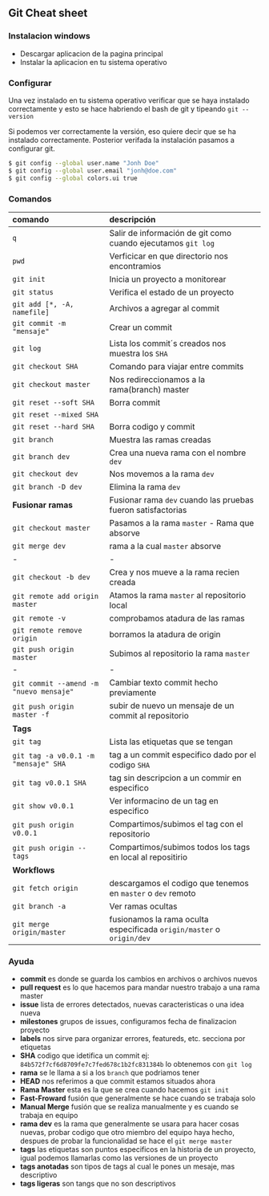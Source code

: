 ## Git Cheat sheet

### Instalacion windows

- Descargar aplicacion de la pagina principal
- Instalar la aplicacion en tu sistema operativo

### Configurar

Una vez instalado en tu sistema operativo verificar que se haya instalado correctamente y esto se hace habriendo el bash de git y tipeando `git --version`

Si podemos ver correctamente la versión, eso quiere decir que se ha instalado correctamente. Posterior verifada la instalación pasamos a configurar git.

```bash
$ git config --global user.name "Jonh Doe"
$ git config --global user.email "jonh@doe.com"
$ git config --global colors.ui true
```

### Comandos

| comando  | descripción |
|:---------|:-------------|
| `q` | Salir de información de git como cuando ejecutamos `git log` |
| `pwd` | Verficicar en que directorio nos encontramios |
| `git init` | Inicia un proyecto a monitorear |
| `git status` | Verifica el estado de un proyecto |
| `git add [*, -A, namefile]`| Archivos a agregar al commit |
| `git commit -m "mensaje"` | Crear un commit|
| `git log` | Lista los commit´s creados nos muestra los `SHA` |
| `git checkout SHA` | Comando para viajar entre commits |
| `git checkout master` | Nos redireccionamos a la rama(branch) master |
| `git reset --soft SHA` | Borra commit  |
| `git reset --mixed SHA` |   |
| `git reset --hard SHA` | Borra codigo y commit  |
| `git branch` | Muestra las ramas creadas|
| `git branch dev` | Crea una nueva rama con el nombre `dev` |
| `git checkout dev` | Nos movemos a la rama `dev` |
| `git branch -D dev` | Elimina la rama `dev` |
| **Fusionar ramas** | Fusionar rama `dev` cuando las pruebas fueron satisfactorias|
| `git checkout master` | Pasamos a la rama `master` - Rama que absorve |
| `git merge dev` | rama a la cual `master` absorve  |
|-|-|
| `git checkout -b dev` | Crea y nos mueve a la rama recien creada |
| `git remote add origin master` | Atamos la rama `master` al repositorio local |
| `git remote -v` | comprobamos atadura de las ramas |
| `git remote remove origin` | borramos la atadura de origin |
| `git push origin master` | Subimos al repositorio la rama `master` |
|-|-|
| `git commit --amend -m "nuevo mensaje"` | Cambiar texto commit hecho previamente |
| `git push origin master -f` | subir de nuevo un mensaje de un commit al repositorio |
|**Tags**| |
| `git tag `| Lista las etiquetas que se tengan|
| `git tag -a v0.0.1 -m "mensaje" SHA` | tag a un commit especifico dado por el codigo `SHA` |
| `git tag v0.0.1 SHA` | tag sin descripcion a un commir en especifico |
| `git show v0.0.1` | Ver informacino de un tag en especifico |
| `git push origin v0.0.1` | Compartimos/subimos el tag con el repositorio |
| `git push origin --tags` | Compartimos/subimos todos los tags en local al repositirio |
|**Workflows**| |
| `git fetch origin` | descargamos el codigo que tenemos en `master` o `dev` remoto |
| `git branch -a` | Ver ramas ocultas |
| `git merge origin/master` | fusionamos la rama oculta especificada `origin/master` o `origin/dev` |


### Ayuda

- **commit** es donde se guarda los cambios en archivos o archivos nuevos
- **pull request** es lo que hacemos para mandar nuestro trabajo a una rama master
- **issue** lista de errores detectados, nuevas caracteristicas o una idea nueva
- **milestones** grupos de issues, configuramos fecha de finalizacion proyecto
- **labels** nos sirve para organizar errores, featureds, etc. secciona por etiquetas
- **SHA** codigo que idetifica un commit ej: `84b572f7cf6d8709fe7c7fed678c1b2fc831384b` lo obtenemos con `git log`
- **rama** se le llama a si a los `branch` que podriamos tener
- **HEAD** nos referimos a que commit estamos situados ahora
- **Rama Master** esta es la que se crea cuando hacemos `git init`
- **Fast-Froward** fusión que generalmente se hace cuando se trabaja solo
- **Manual Merge** fusión que se realiza manualmente y es cuando se trabaja en equipo
- **rama dev** es la rama que generalmente se usara para hacer cosas nuevas, probar codigo que otro miembro del equipo haya hecho, despues de probar la funcionalidad se hace el `git merge master`
- **tags** las etiquetas son puntos especificos en la historia de un proyecto, igual podemos llamarlas como las versiones de un proyecto
- **tags anotadas** son tipos de tags al cual le pones un mesaje, mas descriptivo
- **tags ligeras** son tangs que no son descriptivos